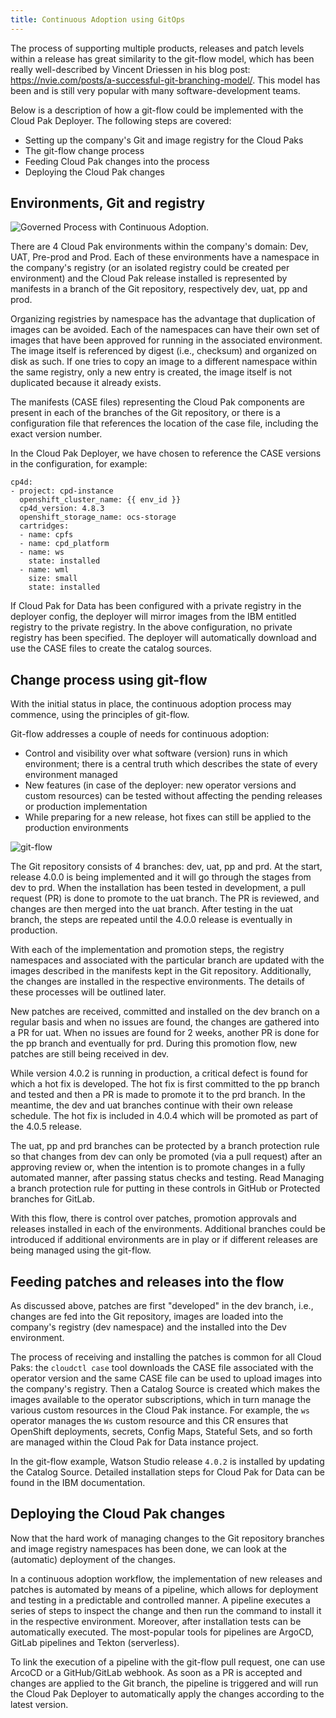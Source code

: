 ```yaml
---
title: Continuous Adoption using GitOps
---
```


The process of supporting multiple products, releases and patch levels within a release has great similarity to the git-flow model, which has been really well-described by Vincent Driessen in his blog post: https://nvie.com/posts/a-successful-git-branching-model/. This model has been and is still very popular with many software-development teams.

Below is a description of how a git-flow could be implemented with the Cloud Pak Deployer. The following steps are covered:

* Setting up the company's Git and image registry for the Cloud Paks
* The git-flow change process
* Feeding Cloud Pak changes into the process
* Deploying the Cloud Pak changes

## Environments, Git and registry

![Governed Process with Continuous Adoption](images/governed-process-ca.png "Governed Process Continuous Adoption").

There are 4 Cloud Pak environments within the company's domain: Dev, UAT, Pre-prod and Prod. Each of these environments have a namespace in the company's registry (or an isolated registry could be created per environment) and the Cloud Pak release installed is represented by manifests in a branch of the Git repository, respectively dev, uat, pp and prod.

Organizing registries by namespace has the advantage that duplication of images can be avoided. Each of the namespaces can have their own set of images that have been approved for running in the associated environment. The image itself is referenced by digest (i.e., checksum) and organized on disk as such. If one tries to copy an image to a different namespace within the same registry, only a new entry is created, the image itself is not duplicated because it already exists.

The manifests (CASE files) representing the Cloud Pak components are present in each of the branches of the Git repository, or there is a configuration file that references the location of the case file, including the exact version number.

In the Cloud Pak Deployer, we have chosen to reference the CASE versions in the configuration, for example:

``` { .yaml .copy }
cp4d:
- project: cpd-instance
  openshift_cluster_name: {{ env_id }}
  cp4d_version: 4.8.3
  openshift_storage_name: ocs-storage
  cartridges:
  - name: cpfs
  - name: cpd_platform
  - name: ws
    state: installed
  - name: wml
    size: small
    state: installed
```

If Cloud Pak for Data has been configured with a private registry in the deployer config, the deployer will mirror images from the IBM entitled registry to the private registry. In the above configuration, no private registry has been specified. The deployer will automatically download and use the CASE files to create the catalog sources.

## Change process using git-flow
With the initial status in place, the continuous adoption process may commence, using the principles of git-flow.

Git-flow addresses a couple of needs for continuous adoption:

* Control and visibility over what software (version) runs in which environment; there is a central truth which describes the state of every environment managed
* New features (in case of the deployer: new operator versions and custom resources) can be tested without affecting the pending releases or production implementation
* While preparing for a new release, hot fixes can still be applied to the production environments

![git-flow](images/git-flow.png)

The Git repository consists of 4 branches: dev, uat, pp and prd. At the start, release 4.0.0 is being implemented and it will go through the stages from dev to prd. When the installation has been tested in development, a pull request (PR) is done to promote to the uat branch. The PR is reviewed, and changes are then merged into the uat branch. After testing in the uat branch, the steps are repeated until the 4.0.0 release is eventually in production.

With each of the implementation and promotion steps, the registry namespaces and associated with the particular branch are updated with the images described in the manifests kept in the Git repository. Additionally, the changes are installed in the respective environments. The details of these processes will be outlined later.

New patches are received, committed and installed on the dev branch on a regular basis and when no issues are found, the changes are gathered into a PR for uat. When no issues are found for 2 weeks, another PR is done for the pp branch and eventually for prd. During this promotion flow, new patches are still being received in dev.

While version 4.0.2 is running in production, a critical defect is found for which a hot fix is developed. The hot fix is first committed to the pp branch and tested and then a PR is made to promote it to the prd branch. In the meantime, the dev and uat branches continue with their own release schedule. The hot fix is included in 4.0.4 which will be promoted as part of the 4.0.5 release.

The uat, pp and prd branches can be protected by a branch protection rule so that changes from dev can only be promoted (via a pull request) after an approving review or, when the intention is to promote changes in a fully automated manner, after passing status checks and testing. Read Managing a branch protection rule for putting in these controls in GitHub or Protected branches for GitLab.

With this flow, there is control over patches, promotion approvals and releases installed in each of the environments. Additional branches could be introduced if additional environments are in play or if different releases are being managed using the git-flow.

## Feeding patches and releases into the flow
As discussed above, patches are first "developed" in the dev branch, i.e., changes are fed into the Git repository, images are loaded into the company's registry (dev namespace) and the installed into the Dev environment.

The process of receiving and installing the patches is common for all Cloud Paks: the `cloudctl case` tool downloads the CASE file associated with the operator version and the same CASE file can be used to upload images into the company's registry. Then a Catalog Source is created which makes the images available to the operator subscriptions, which in turn manage the various custom resources in the Cloud Pak instance. For example, the `ws` operator manages the `Ws` custom resource and this CR ensures that OpenShift deployments, secrets, Config Maps, Stateful Sets, and so forth are managed within the Cloud Pak for Data instance project.

In the git-flow example, Watson Studio release `4.0.2` is installed by updating the Catalog Source. Detailed installation steps for Cloud Pak for Data can be found in the IBM documentation.

## Deploying the Cloud Pak changes

Now that the hard work of managing changes to the Git repository branches and image registry namespaces has been done, we can look at the (automatic) deployment of the changes.

In a continuous adoption workflow, the implementation of new releases and patches is automated by means of a pipeline, which allows for deployment and testing in a predictable and controlled manner. A pipeline executes a series of steps to inspect the change and then run the command to install it in the respective environment. Moreover, after installation tests can be automatically executed. The most-popular tools for pipelines are ArgoCD, GitLab pipelines and Tekton (serverless).

To link the execution of a pipeline with the git-flow pull request, one can use ArcoCD or a GitHub/GitLab webhook. As soon as a PR is accepted and changes are applied to the Git branch, the pipeline is triggered and will run the Cloud Pak Deployer to automatically apply the changes according to the latest version.